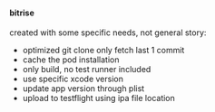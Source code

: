 #### bitrise
created with some specific needs, not general
story:
- optimized git clone only fetch last 1 commit
- cache the pod installation
- only build, no test runner included
- use specific xcode version
- update app version through plist
- upload to testflight using ipa file location